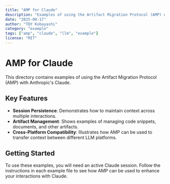 ```yaml
---
title: "AMP for Claude"
description: "Examples of using the Artifact Migration Protocol (AMP) with Anthropic's Claude."
date: "2025-08-17"
author: "TQY Kobayashi"
category: "example"
tags: ["amp", "claude", "llm", "example"]
license: "MIT"
---
```

# AMP for Claude

This directory contains examples of using the Artifact Migration Protocol (AMP) with Anthropic's Claude.

## Key Features

- **Session Persistence**: Demonstrates how to maintain context across multiple interactions.
- **Artifact Management**: Shows examples of managing code snippets, documents, and other artifacts.
- **Cross-Platform Compatibility**: Illustrates how AMP can be used to transfer context between different LLM platforms.

## Getting Started

To use these examples, you will need an active Claude session. Follow the instructions in each example file to see how AMP can be used to enhance your interactions with Claude.
